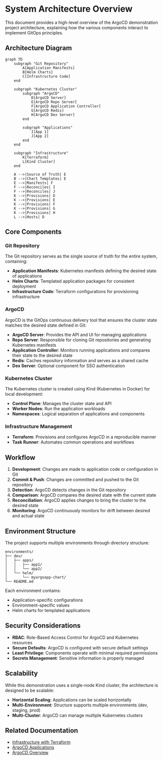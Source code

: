 # System Architecture Overview

This document provides a high-level overview of the ArgoCD demonstration project architecture, explaining how the various components interact to implement GitOps principles.

## Architecture Diagram

```mermaid
graph TD
    subgraph "Git Repository"
        A[Application Manifests]
        B[Helm Charts]
        C[Infrastructure Code]
    end
    
    subgraph "Kubernetes Cluster"
        subgraph "ArgoCD"
            D[ArgoCD Server]
            E[ArgoCD Repo Server]
            F[ArgoCD Application Controller]
            G[ArgoCD Redis]
            H[ArgoCD Dex Server]
        end
        
        subgraph "Applications"
            I[App 1]
            J[App 2]
        end
    end
    
    subgraph "Infrastructure"
        K[Terraform]
        L[Kind Cluster]
    end
    
    A -->|Source of Truth| E
    B -->|Chart Templates| E
    E -->|Manifests| F
    F -->|Reconciles| I
    F -->|Reconciles| J
    K -->|Provisions| D
    K -->|Provisions| E
    K -->|Provisions| F
    K -->|Provisions| G
    K -->|Provisions| H
    L -->|Hosts| D
```

## Core Components

### Git Repository

The Git repository serves as the single source of truth for the entire system, containing:

- **Application Manifests**: Kubernetes manifests defining the desired state of applications
- **Helm Charts**: Templated application packages for consistent deployment
- **Infrastructure Code**: Terraform configurations for provisioning infrastructure

### ArgoCD

ArgoCD is the GitOps continuous delivery tool that ensures the cluster state matches the desired state defined in Git:

- **ArgoCD Server**: Provides the API and UI for managing applications
- **Repo Server**: Responsible for cloning Git repositories and generating Kubernetes manifests
- **Application Controller**: Monitors running applications and compares their state to the desired state
- **Redis**: Caches repository information and serves as a shared cache
- **Dex Server**: Optional component for SSO authentication

### Kubernetes Cluster

The Kubernetes cluster is created using Kind (Kubernetes in Docker) for local development:

- **Control Plane**: Manages the cluster state and API
- **Worker Nodes**: Run the application workloads
- **Namespaces**: Logical separation of applications and components

### Infrastructure Management

- **Terraform**: Provisions and configures ArgoCD in a reproducible manner
- **Task Runner**: Automates common operations and workflows

## Workflow

1. **Development**: Changes are made to application code or configuration in Git
2. **Commit & Push**: Changes are committed and pushed to the Git repository
3. **Detection**: ArgoCD detects changes in the Git repository
4. **Comparison**: ArgoCD compares the desired state with the current state
5. **Reconciliation**: ArgoCD applies changes to bring the cluster to the desired state
6. **Monitoring**: ArgoCD continuously monitors for drift between desired and actual state

## Environment Structure

The project supports multiple environments through directory structure:

```
environments/
├── dev/
│   ├── apps/
│   │   ├── app1/
│   │   └── app2/
│   └── helm/
│       └── myargoapp-chart/
└── README.md
```

Each environment contains:
- Application-specific configurations
- Environment-specific values
- Helm charts for templated applications

## Security Considerations

- **RBAC**: Role-Based Access Control for ArgoCD and Kubernetes resources
- **Secure Defaults**: ArgoCD is configured with secure default settings
- **Least Privilege**: Components operate with minimal required permissions
- **Secrets Management**: Sensitive information is properly managed

## Scalability

While this demonstration uses a single-node Kind cluster, the architecture is designed to be scalable:

- **Horizontal Scaling**: Applications can be scaled horizontally
- **Multi-Environment**: Structure supports multiple environments (dev, staging, prod)
- **Multi-Cluster**: ArgoCD can manage multiple Kubernetes clusters

## Related Documentation

- [Infrastructure with Terraform](../infrastructure/terraform.md)
- [ArgoCD Applications](../argocd/applications.md)
- [ArgoCD Overview](../argocd/overview.md)